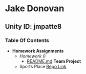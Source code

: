 # Jake Donovan
## Unity ID: jmpatte8
### Table Of Contents
- **Homework Assignments**
  - _Homework 0_
    - [README.md](Homework0/README.md)
  **Team Project**
  - Sports Place [Repo Link](https://github.ncsu.edu/engr-csc342/csc342-2023Fall-GroupT)